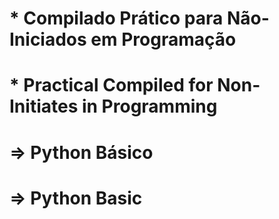 # * Compilado Prático para Não-Iniciados em Programação 
# * Practical Compiled for Non-Initiates in Programming 
#
# => Python Básico 
# => Python Basic
# 

